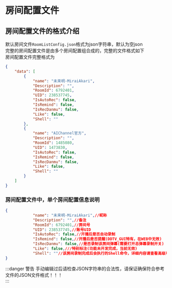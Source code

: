 # 房间配置文件

## 房间配置文件的格式介绍

默认房间文件`RoomListConfig.json`格式为json字符串，默认为空json  
完整的房间配置文件是由多个房间配置组合成的，完整的文件格式如下  
房间配置文件完整格式为  
```json
{
    "data": [
        {
            "name": "未来明-MiraiAkari",
            "Description": "",
            "RoomId": 6792401,
            "UID": 238537745,
            "IsAutoRec": false,
            "IsRemind": false,
            "IsRecDanmu": false,
            "Like": false,
            "Shell": ""
        },
        {
            "name": "AIChannel官方",
            "Description": "",
            "RoomId": 1485080,
            "UID": 1473830,
            "IsAutoRec": false,
            "IsRemind": false,
            "IsRecDanmu": false,
            "Like": false,
            "Shell": ""
        }
    ]
}
```
### 房间配置文件中，单个房间配置信息说明 
```json
{
            "name": "未来明-MiraiAkari",//昵称
            "Description": "",//备注
            "RoomId": 6792401,//房间号
            "UID": 238537745,//账号UID
            "IsAutoRec": false,//开播后是否自动录制
            "IsRemind": false,//开播后是否提醒(DDTV_GUI特有，在WEB中无效)
            "IsRecDanmu": false,//是否录制该房间弹幕(需要打开总弹幕录制开关)
            "Like": false,///特别标注(功能未开发完成，当前无效)
            "Shell": ""//该房间录制完成后会执行的Shell命令，详细内容请查看高级功能中详细说明(高级功能，如果不了解请勿随意填写！)
}
```

:::danger 警告 
手动编辑过后请检查JSON字符串的合法性，请保证确保符合参考文件的JSON文件格式！！！  
::: 
